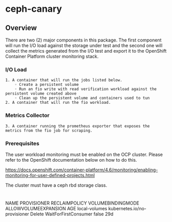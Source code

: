 # ceph-canary

## Overview
There are two (2) major components in this package. The first component will run the I/O load against the storage under test and the second one  will collect the metrics generated from the I/O test and export it to the OpenShift Container Platform cluster monitoring stack.


### I/O Load
    1. A container that will run the jobs listed below.
        ◦ Create a persistent volume 
        ◦ Run an fio write with read verification workload against the persistent volume created above
        ◦ Clean up the persistent volume and containers used to tun
    2. A container that will run the fio workload.

### Metrics Collector
    3. A container running the prometheus exporter that exposes the metrics from the fio job for scraping.

### Prerequisites
The user workload monitoring must be enabled on the OCP cluster. Please refer to the OpenShift documentation below on how to do this. 

https://docs.openshift.com/container-platform/4.6/monitoring/enabling-monitoring-for-user-defined-projects.html
    
The cluster must have a ceph rbd storage class.
#
NAME                          PROVISIONER                             RECLAIMPOLICY   VOLUMEBINDINGMODE      ALLOWVOLUMEEXPANSION   AGE
local-volumes                 kubernetes.io/no-provisioner            Delete          WaitForFirstConsumer   false                  29d
